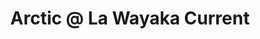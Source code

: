 ---
categories: residency
title: "Arctic @ La Wayaka Current"
place: "Sørøya, Finnmark, Norway"
time:
 - "2017/8"
external: "https://www.lawayakacurrent.com/infoww"
---